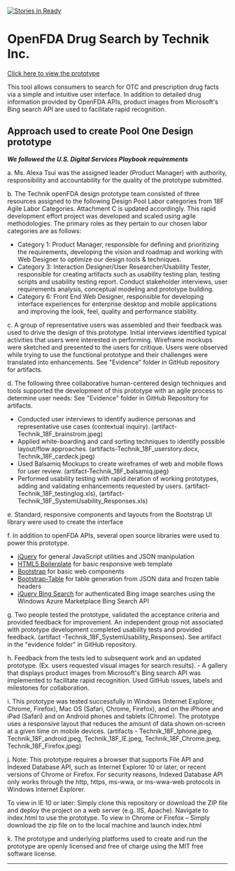 [![Stories in Ready](https://badge.waffle.io/TechnikInc/openFDA-DesignPrototype.png?label=ready&title=Ready)](https://waffle.io/TechnikInc/openFDA-DesignPrototype)
# OpenFDA Drug Search by Technik Inc. 

[Click here to view the prototype](http://TechnikInc.github.io/openFDA-DesignPrototype)

This tool allows consumers to search for OTC and prescription drug facts via a simple and intuitive user interface. In addition to detailed drug information provided by OpenFDA APIs, product images from Microsoft's Bing search API are used to facilitate rapid recognition.

## Approach used to create Pool One Design prototype

***We followed the U.S. Digital Services Playbook requirements***

a. Ms. Alexa Tsui was the assigned leader (Product Manager) with authority, responsibility and accountability for the quality of the prototype submitted.

b. The Technik openFDA design prototype team consisted of three resources assigned to the following Design Pool Labor categories from 18F Agile Labor Categories. Attachment C is updated accordingly. 
This rapid development effort project was developed and scaled using agile methodologies. The primary roles as they pertain to our chosen labor categories are as follows: 
- Category 1: Product Manager, responsible for defining and prioritizing the requirements, developing the vision and roadmap and working with Web Designer to optimize our design tools & techniques.
- Category 3: Interaction Designer/User Researcher/Usability Tester, responsible for creating artifacts such as usability testing plan, testing scripts and usability testing report. Conduct stakeholder interviews, user requirements analysis, conceptual modeling and prototype building. 
- Category 6: Front End Web Designer, responsible for developing interface experiences for enterprise desktop and mobile applications and improving the look, feel, quality and performance stability.


c. A group of representative users was assembled and their feedback was used to drive the design of this prototype. Initial interviews identified typical activities that users were interested in performing. Wireframe mockups were sketched and presented to the users for critique. Users were observed while trying to use the functional prototype and their challenges were translated into enhancements. See "Evidence" folder in GitHub repository for artifacts.

d. The following three collaborative human-centered design techniques and tools supported the development of this prototype with an agile process to determine user needs: See "Evidence" folder in GitHub Repository for artifacts. 
- Conducted user interviews to identify audience personas and representative use cases (contextual inquiry). (artifact-Technik_18F_brainstrom.jpeg) 
-  Applied white-boarding and card sorting techniques to identify possible layout/flow approaches. (artifacts-Technik_18F_userstory.docx, Technik_18F_cardeck.jpeg) 
-  Used Balsamiq Mockups to create wireframes of web and mobile flows for user review. (artifact-Technik_18F_balsamiq.jpeg) 
- Performed usability testing with rapid iteration of working prototypes, adding and validating enhancements requested by users. (artifact-Technik_18F_testinglog.xls), (artifact-Technik_18F_SystemUsability_Responses.xls)

e. Standard, responsive components and layouts from the Bootstrap UI library were used to create the interface


f. In addition to openFDA APIs, several open source libraries were used to power this prototype.
 - [jQuery](https://jquery.com/) for general JavaScript utilities and
   JSON manipulation
 -  [HTML5   Boilerplate](https://github.com/h5bp/html5-boilerplate) for basic responsive web template 
 - [Bootstrap](http://getbootstrap.com/) for basic web components
 - [Bootstrap-Table](https://github.com/wenzhixin/bootstrap-table) for table generation from JSON data and frozen table headers
 - [jQuery Bing Search](http://cbenard.github.io/jquery-bingsearch/) for authenticated Bing image searches using the Windows Azure Marketplace Bing Search API

g. Two people tested the prototype, validated the acceptance criteria and provided feedback for improvement. 
An independent group not associated with prototype development completed usability tests and provided feedback. (artifact -Technik_18F_SystemUsability_Responses). See artifact in the "evidence folder" in GitHub repository.

h. Feedback from the tests led to subsequent work and an updated prototype. (Ex. users requested visual images for search results). - A gallery that displays product images from Microsoft's Bing search API was implemented to facilitate rapid recognition. Used GitHub issues, labels and milestones for collaboration.
 
i. This prototype was tested successfully in Windows (Internet Explorer, Chrome, Firefox), Mac OS (Safari, Chrome, Firefox), and on the iPhone and iPad (Safari) and on Android phones and tablets (Chrome). The prototype uses a responsive layout that reduces the amount of data shown on-screen at a given time on mobile devices. (artifacts - Technik_18F_Iphone.jpeg, Technik_18F_android.jpeg, Technik_18F_IE.jpeg, Technik_18F_Chrome.jpeg, Technik_18F_Firefox.jpeg)
 
j. Note: This prototype requires a browser that supports File API and Indexed Database API, such as Internet Explorer 10 or later, or recent versions of Chrome or Firefox. For security reasons, Indexed Database API only works through the http, https, ms-wwa, or ms-wwa-web protocols in Windows Internet Explorer. 

To view in IE 10 or later: Simply clone this repository or download the ZIP file and deploy the project on a web server (e.g. IIS, Apache). Navigate to index.html to use the prototype.
To view in Chrome or Firefox – Simply download the zip file on to the local machine and launch index.html

k. The prototype and underlying platforms used to create and run the prototype are openly licensed and free of charge using the MIT free software license.


----------
